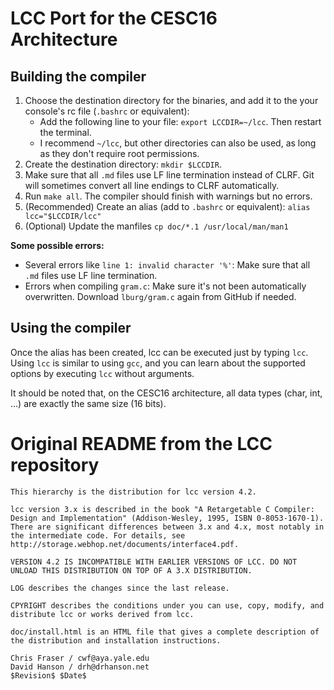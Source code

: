 # LCC Port for the CESC16 Architecture

## Building the compiler
1. Choose the destination directory for the binaries, and add it to the your console's rc file (`.bashrc` or equivalent):
    - Add the following line to your file: `export LCCDIR=~/lcc`. Then restart the terminal.
    - I recommend `~/lcc`, but other directories can also be used, as long as they don't require root permissions.
2. Create the destination directory: `mkdir $LCCDIR`.
3. Make sure that all `.md` files use LF line termination instead of CLRF. Git will sometimes convert all line endings to CLRF automatically.
4. Run `make all`. The compiler should finish with warnings but no errors.
5. (Recommended) Create an alias (add to `.bashrc` or equivalent): `alias lcc="$LCCDIR/lcc"`
6. (Optional) Update the manfiles `cp doc/*.1 /usr/local/man/man1`

**Some possible errors:**
- Several errors like `line 1: invalid character '%'`: Make sure that all `.md` files use LF line termination.
- Errors when compiling `gram.c`: Make sure it's not been automatically overwritten. Download `lburg/gram.c` again from GitHub if needed.

## Using the compiler
Once the alias has been created, lcc can be executed just by typing `lcc`. Using `lcc` is similar to using `gcc`, and you can learn about the supported options by executing `lcc` without arguments.

It should be noted that, on the CESC16 architecture, all data types (char, int, ...) are exactly the same size (16 bits).

# Original README from the LCC repository
```
This hierarchy is the distribution for lcc version 4.2.

lcc version 3.x is described in the book "A Retargetable C Compiler:
Design and Implementation" (Addison-Wesley, 1995, ISBN 0-8053-1670-1).
There are significant differences between 3.x and 4.x, most notably in
the intermediate code. For details, see
http://storage.webhop.net/documents/interface4.pdf.

VERSION 4.2 IS INCOMPATIBLE WITH EARLIER VERSIONS OF LCC. DO NOT
UNLOAD THIS DISTRIBUTION ON TOP OF A 3.X DISTRIBUTION.

LOG describes the changes since the last release.

CPYRIGHT describes the conditions under you can use, copy, modify, and
distribute lcc or works derived from lcc.

doc/install.html is an HTML file that gives a complete description of
the distribution and installation instructions.

Chris Fraser / cwf@aya.yale.edu
David Hanson / drh@drhanson.net
$Revision$ $Date$
```


